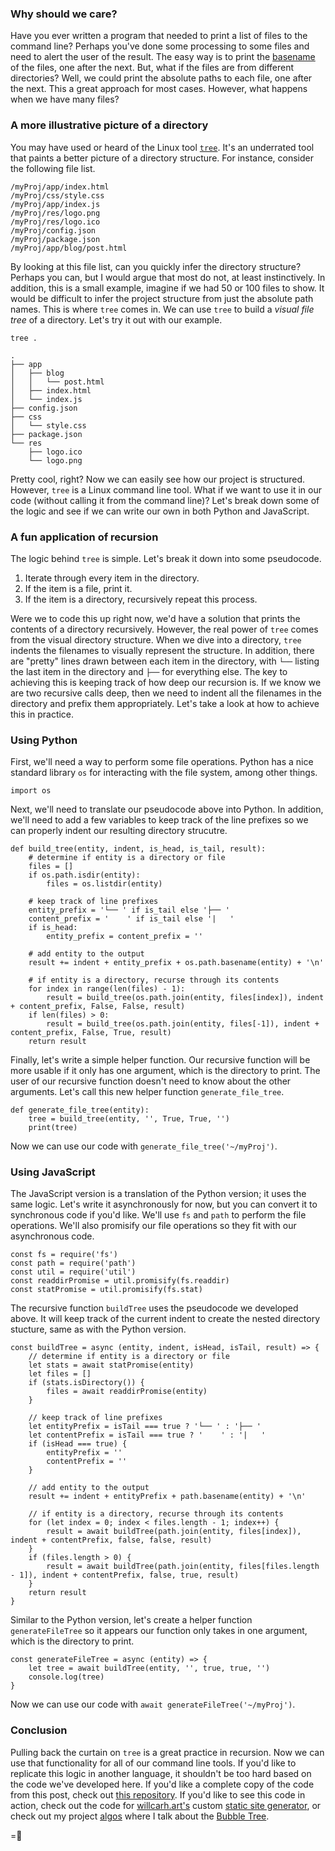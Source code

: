 ### Why should we care?
Have you ever written a program that needed to print a list of files to the command line? Perhaps you've done some processing to some files and need to alert the user of the result. The easy way is to print the [basename](https://man7.org/linux/man-pages/man3/basename.3.html) of the files, one after the next. But, what if the files are from different directories? Well, we could print the absolute paths to each file, one after the next. This a great approach for most cases. However, what happens when we have many files?

### A more illustrative picture of a directory
You may have used or heard of the Linux tool [`tree`](https://linux.die.net/man/1/tree). It's an underrated tool that paints a better picture of a directory structure. For instance, consider the following file list.
```
/myProj/app/index.html
/myProj/css/style.css
/myProj/app/index.js
/myProj/res/logo.png
/myProj/res/logo.ico
/myProj/config.json
/myProj/package.json
/myProj/app/blog/post.html
```
By looking at this file list, can you quickly infer the directory structure? Perhaps you can, but I would argue that most do not, at least instinctively. In addition, this is a small example, imagine if we had 50 or 100 files to show. It would be difficult to infer the project structure from just the absolute path names.
This is where `tree` comes in. We can use `tree` to build a _visual file tree_ of a directory. Let's try it out with our example.
```
tree .
```
```
.
├── app
│   ├── blog
│   │   └── post.html
│   ├── index.html
│   └── index.js
├── config.json
├── css
│   └── style.css
├── package.json
└── res
    ├── logo.ico
    └── logo.png
```
Pretty cool, right? Now we can easily see how our project is structured. However, `tree` is a Linux command line tool. What if we want to use it in our code (without calling it from the command line)? Let's break down some of the logic and see if we can write our own in both Python and JavaScript.

### A fun application of recursion
The logic behind `tree` is simple. Let's break it down into some pseudocode.
1. Iterate through every item in the directory.
2. If the item is a file, print it.
3. If the item is a directory, recursively repeat this process.

Were we to code this up right now, we'd have a solution that prints the contents of a directory recursively. However, the real power of `tree` comes from the visual directory structure. When we dive into a directory, `tree` indents the filenames to visually represent the structure. In addition, there are "pretty" lines drawn between each item in the directory, with `└──` listing the last item in the directory and `├──` for everything else.
The key to achieving this is keeping track of how deep our recursion is. If we know we are two recursive calls deep, then we need to indent all the filenames in the directory and prefix them appropriately. Let's take a look at how to achieve this in practice.

### Using Python
First, we'll need a way to perform some file operations. Python has a nice standard library `os` for interacting with the file system, among other things.
```
import os
```
Next, we'll need to translate our pseudocode above into Python. In addition, we'll need to add a few variables to keep track of the line prefixes so we can properly indent our resulting directory strucutre.
```
def build_tree(entity, indent, is_head, is_tail, result):
    # determine if entity is a directory or file
    files = []
    if os.path.isdir(entity):
        files = os.listdir(entity)

    # keep track of line prefixes
    entity_prefix = '└── ' if is_tail else '├── '
    content_prefix = '    ' if is_tail else '|   '
    if is_head:
        entity_prefix = content_prefix = ''

    # add entity to the output
    result += indent + entity_prefix + os.path.basename(entity) + '\n'

    # if entity is a directory, recurse through its contents
    for index in range(len(files) - 1):
        result = build_tree(os.path.join(entity, files[index]), indent + content_prefix, False, False, result)
    if len(files) > 0:
        result = build_tree(os.path.join(entity, files[-1]), indent + content_prefix, False, True, result)
    return result
```
Finally, let's write a simple helper function. Our recursive function will be more usable if it only has one argument, which is the directory to print. The user of our recursive function doesn't need to know about the other arguments. Let's call this new helper function `generate_file_tree`.
```
def generate_file_tree(entity):
    tree = build_tree(entity, '', True, True, '')
    print(tree)
```
Now we can use our code with `generate_file_tree('~/myProj')`.

### Using JavaScript
The JavaScript version is a translation of the Python version; it uses the same logic. Let's write it asynchronously for now, but you can convert it to synchronous code if you'd like. We'll use `fs` and `path` to perform the file operations. We'll also promisify our file operations so they fit with our asynchronous code.
```
const fs = require('fs')
const path = require('path')
const util = require('util')
const readdirPromise = util.promisify(fs.readdir)
const statPromise = util.promisify(fs.stat)
```
The recursive function `buildTree` uses the pseudocode we developed above. It will keep track of the current indent to create the nested directory stucture, same as with the Python version.
```
const buildTree = async (entity, indent, isHead, isTail, result) => {
    // determine if entity is a directory or file
    let stats = await statPromise(entity)
    let files = []
    if (stats.isDirectory()) {
        files = await readdirPromise(entity)
    }

    // keep track of line prefixes
    let entityPrefix = isTail === true ? '└── ' : '├── '
    let contentPrefix = isTail === true ? '    ' : '|   '
    if (isHead === true) {
        entityPrefix = ''
        contentPrefix = ''
    }

    // add entity to the output
    result += indent + entityPrefix + path.basename(entity) + '\n'

    // if entity is a directory, recurse through its contents
    for (let index = 0; index < files.length - 1; index++) {
        result = await buildTree(path.join(entity, files[index]), indent + contentPrefix, false, false, result)
    }
    if (files.length > 0) {
        result = await buildTree(path.join(entity, files[files.length - 1]), indent + contentPrefix, false, true, result)
    }
    return result
}
```
Similar to the Python version, let's create a helper function `generateFileTree` so it appears our function only takes in one argument, which is the directory to print.
```
const generateFileTree = async (entity) => {
    let tree = await buildTree(entity, '', true, true, '')
    console.log(tree)
}
```
Now we can use our code with `await generateFileTree('~/myProj')`.

### Conclusion
Pulling back the curtain on `tree` is a great practice in recursion. Now we can use that functionality for all of our command line tools. If you'd like to replicate this logic in another language, it shouldn't be too hard based on the code we've developed here. If you'd like a complete copy of the code from this post, check out [this repository](https://github.com/wcarhart/willcarh.art-snippets/tree/master/how-to-print-file-trees-on-the-command-line). If you'd like to see this code in action, check out the code for [willcarh.art's]({{src:index}}) custom [static site generator](https://github.com/wcarhart/willcarh.art/blob/master/generator/generator.js), or check out my project [algos]({{src:project/algos}}) where I talk about the [Bubble Tree]({{src:blog/reducing-aws-s3-storage-costs-with-bubble-trees}}).

=🦉